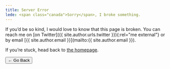 ```yaml
---
title: Server Error
lede: <span class="canada">Sorry</span>, I broke something.
---
```


If you’d be so kind, I would love to know that this page is broken. You can reach me on [on Twitter]({{ site.author.urls.twitter }}){:rel="me  external"} or by email [{{ site.author.email }}](mailto:{{ site.author.email }}).

If you’re stuck, head back to [the homepage](/).

<nav class="buttons-list" role="navigation">
    <button role="button" type="button" onclick="history.back(-1)" aria-label="Go back">← Go Back</button>
</nav>
